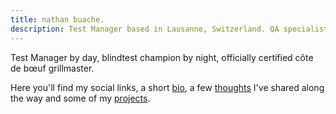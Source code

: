 ```yaml
---
title: nathan buache.
description: Test Manager based in Lausanne, Switzerland. QA specialist, blindtest champion, and côte de bœuf grillmaster. Explore my blog, projects, and professional journey.
---
```


Test Manager by day, blindtest champion by night, officially certified côte de bœuf grillmaster.

Here you'll find my social links, a short [bio](https://nathan.swiss/info), a few [thoughts](https://nathan.swiss/posts) I've shared along the way and some of my [projects](https://nathan.swiss/projects).
